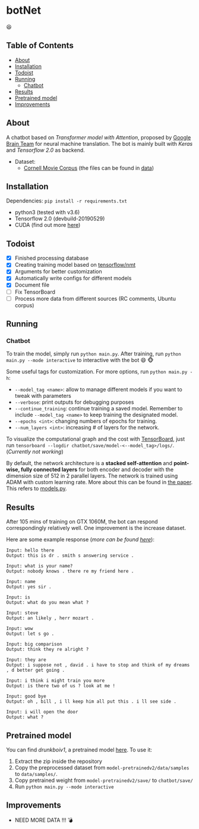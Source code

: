 # botNet
:satisfied:

## Table of Contents
* [About](#about)
* [Installation](#installation)
* [Todoist](#Todoist)
* [Running](#running)
  * [Chatbot](#chatbot)
* [Results](#results)
* [Pretrained model](#pretrained-model)
* [Improvements](#improvements)

## About

A chatbot based on _Transformer model with Attention_, proposed by [Google Brain Team](https://arxiv.org/pdf/1706.03762.pdf) for neural machine translation. The bot is mainly built with _Keras_ and _Tensorflow 2.0_ as backend.

- Dataset:  
  * [Cornell Movie Corpus](https://www.cs.cornell.edu/~cristian/Cornell_Movie-Dialogs_Corpus.html)
    (the files can be found in [data](data/cornell))

## Installation
Dependencies: `pip install -r requirements.txt`
  - python3 (tested with v3.6)
  - Tensorflow 2.0 (devbuild-20190529)
  - CUDA (find out more [here](https://docs.nvidia.com/cuda/cuda-installation-guide-microsoft-windows/index.html))

## Todoist
-   [x] Finished processing database
-   [x] Creating training model based on [tensorflow/nmt](https://github.com/tensorflow/nmt)
-   [x] Arguments for better customization
-   [x] Automatically write configs for different models
-   [x] Document file
-   [ ] Fix TensorBoard
-   [ ] Process more data from different sources (RC comments, Ubuntu corpus)

## Running

### Chatbot

To train the model, simply run `python main.py`. After training, run `python main.py --mode interactive` to interactive with the bot :smile: :monkey_face:

Some useful tags for customization. For more options, run `python main.py -h`:
  * `--model_tag <name>`: allow to manage different models if you want to tweak with parameters
  * `--verbose`: print outputs for debugging purposes
  * `--continue_training`: continue training a saved model. Remember to include `--model_tag <name>` to keep training the designated model.
  * `--epochs <int>`: changing numbers of epochs for training.
  * `--num_layers <int>`: increasing # of layers for the network.

To visualize the computational graph and the cost with [TensorBoard](https://www.tensorflow.org/how_tos/summaries_and_tensorboard/), just run `tensorboard --logdir chatbot/save/model-<--model_tag>/logs/`. (_Currently not working_)

By default, the network architecture is a __stacked self-attention__ and __point-wise, fully connected layers__ for both encoder and decoder with the dimension size of 512 in 2 parallel layers. The network is trained using ADAM with custom learning rate. More about this can be found in [the paper](https://arxiv.org/pdf/1706.03762.pdf). This refers to [models.py](chatbot/model.py).

## Results

After 105 mins of training on GTX 1060M, the bot can respond correspondingly relatively well. One improvement is the increase dataset.

Here are some example response (_more can be found [here](data/samples/output.txt)_):

    Input: hello there
    Output: this is dr . smith s answering service .

    Input: what is your name?
    Output: nobody knows . there re my friend here .

    Input: name
    Output: yes sir .

    Input: is
    Output: what do you mean what ?

    Input: steve
    Output: an likely , herr mozart .

    Input: wow
    Output: let s go .

    Input: big comparison
    Output: think they re alright ?

    Input: they are
    Output: i suppose not , david . i have to stop and think of my dreams , d better get going .

    Input: i think i might train you more
    Output: is there two of us ? look at me !

    Input: good bye
    Output: oh , bill , i ll keep him all put this . i ll see side .

    Input: i will open the door
    Output: what ?

## Pretrained model

You can find _drunkboiv1_, a pretrained model [here](https://drive.google.com/file/d/1lA7EY-pIUx4_du3DA-R4ByfoqFeTBRHr/view?usp=sharing). To use it:
  1. Extract the zip inside the repository
  2. Copy the preprocessed dataset from `model-pretrainedv2/data/samples` to `data/samples/`.
  3. Copy pretrained weight from `model-pretrainedv2/save/` to `chatbot/save/`
  4. Run `python main.py --mode interactive`

## Improvements
 * NEED MORE DATA !!! :bomb:
